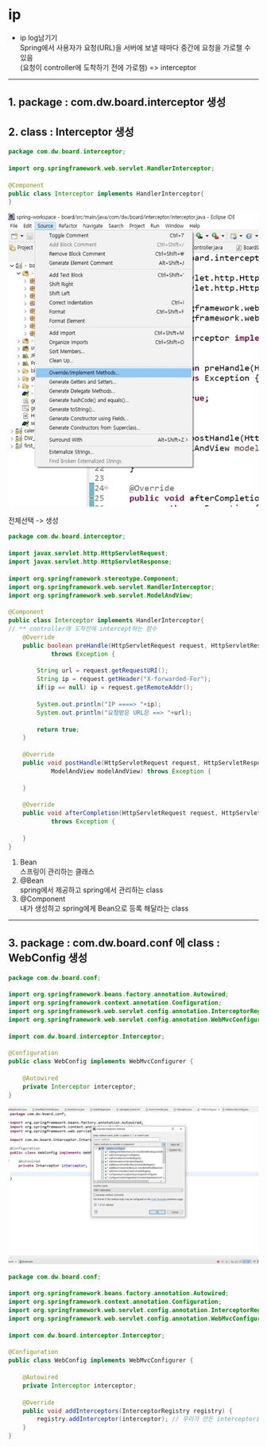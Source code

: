 # ip
- ip log남기기  
Spring에서 사용자가 요청(URL)을 서버에 보낼 때마다 중간에 요청을 가로챌 수 있음  
(요청이 controller에 도착하기 전에 가로챔) => interceptor

---
## 1. package : com.dw.board.interceptor 생성
## 2. class : Interceptor 생성
```java
package com.dw.board.interceptor;

import org.springframework.web.servlet.HandlerInterceptor;

@Component
public class Interceptor implements HandlerInterceptor{
}
```

![ip_01](img/ip_01.JPG)

전체선택 -> 생성

```java
package com.dw.board.interceptor;

import javax.servlet.http.HttpServletRequest;
import javax.servlet.http.HttpServletResponse;

import org.springframework.stereotype.Component;
import org.springframework.web.servlet.HandlerInterceptor;
import org.springframework.web.servlet.ModelAndView;

@Component
public class Interceptor implements HandlerInterceptor{
// ** controller에 도착전에 intercept하는 함수
	@Override
	public boolean preHandle(HttpServletRequest request, HttpServletResponse response, Object handler)
			throws Exception {
		
		String url = request.getRequestURI();
		String ip = request.getHeader("X-forwarded-For");
		if(ip == null) ip = request.getRemoteAddr(); 

		System.out.println("IP ====> "+ip);
		System.out.println("요청받은 URL은 ==> "+url);
		
		return true;
	}

	@Override
	public void postHandle(HttpServletRequest request, HttpServletResponse response, Object handler,
			ModelAndView modelAndView) throws Exception {
		
	}

	@Override
	public void afterCompletion(HttpServletRequest request, HttpServletResponse response, Object handler, Exception ex)
			throws Exception {
		
	}
}
```

1. Bean  
스프링이 관리하는 클래스
2. @Bean  
spring에서 제공하고 spring에서 관리하는 class
3. @Component  
내가 생성하고 spring에게 Bean으로 등록 해달라는 class

---

## 3. package : com.dw.board.conf 에 class : WebConfig 생성

```java
package com.dw.board.conf;

import org.springframework.beans.factory.annotation.Autowired;
import org.springframework.context.annotation.Configuration;
import org.springframework.web.servlet.config.annotation.InterceptorRegistry;
import org.springframework.web.servlet.config.annotation.WebMvcConfigurer;

import com.dw.board.interceptor.Interceptor;

@Configuration
public class WebConfig implements WebMvcConfigurer {

	@Autowired
	private Interceptor interceptor;	
}
```

![ip_02](img/ip_02.JPG)

```java
package com.dw.board.conf;

import org.springframework.beans.factory.annotation.Autowired;
import org.springframework.context.annotation.Configuration;
import org.springframework.web.servlet.config.annotation.InterceptorRegistry;
import org.springframework.web.servlet.config.annotation.WebMvcConfigurer;

import com.dw.board.interceptor.Interceptor;

@Configuration
public class WebConfig implements WebMvcConfigurer {

	@Autowired
	private Interceptor interceptor;

	@Override
	public void addInterceptors(InterceptorRegistry registry) {
		registry.addInterceptor(interceptor); // 우리가 만든 interceptor를 spring에 등록
	}
}
```